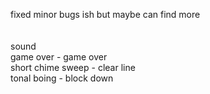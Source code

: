 
fixed minor bugs ish but maybe can find more
 <br />
  <br />
 <br />
sound
 <br />
 game over - game over
  <br />
 short chime sweep - clear line
  <br />
 tonal boing - block down
